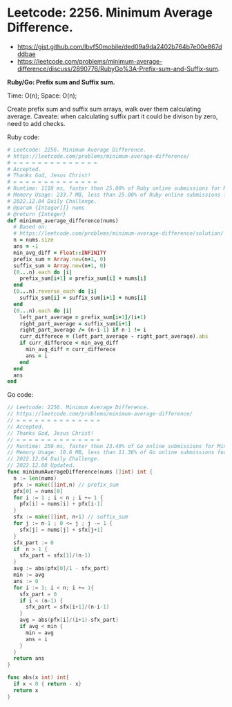 # Leetcode: 2256. Minimum Average Difference.

- https://gist.github.com/lbvf50mobile/ded09a9da2402b764b7e00e867dddbae
- https://leetcode.com/problems/minimum-average-difference/discuss/2890776/RubyGo%3A-Prefix-sum-and-Suffix-sum.

**Ruby/Go: Prefix sum and Suffix sum.**

Time: O(n); Space: O(n);

Create prefix sum and suffix sum arrays, walk over them calculating average. Caveate: when calculating suffix part it could be divison by zero, need to add checks.

Ruby code:
```Ruby
# Leetcode: 2256. Minimum Average Difference.
# https://leetcode.com/problems/minimum-average-difference/
# = = = = = = = = = = = = = =
# Accepted.
# Thanks God, Jesus Christ!
# = = = = = = = = = = = = = =
# Runtime: 1118 ms, faster than 25.00% of Ruby online submissions for Minimum Average Difference.
# Memory Usage: 233.7 MB, less than 25.00% of Ruby online submissions for Minimum Average Difference.
# 2022.12.04 Daily Challenge.
# @param {Integer[]} nums
# @return {Integer}
def minimum_average_difference(nums)
  # Based on:
  # https://leetcode.com/problems/minimum-average-difference/solution/
  n = nums.size
  ans = -1
  min_avg_diff = Float::INFINITY
  prefix_sum = Array.new(n+1, 0)
  suffix_sum = Array.new(n+1, 0)
  (0...n).each do |i|
    prefix_sum[i+1] = prefix_sum[i] + nums[i]
  end
  (0...n).reverse_each do |i|
    suffix_sum[i] = suffix_sum[i+1] + nums[i]
  end
  (0...n).each do |i|
    left_part_average = prefix_sum[i+1]/(i+1)
    right_part_average = suffix_sum[i+1]
    right_part_average /= (n-i-1) if n-1 != i
    curr_differece = (left_part_average - right_part_average).abs
    if curr_differece < min_avg_diff
      min_avg_diff = curr_differece
      ans = i
    end
  end
  ans
end
```
Go code:
```Go
// Leetcode: 2256. Minimum Average Difference.
// https://leetcode.com/problems/minimum-average-difference/
// = = = = = = = = = = = = = =
// Accepted.
// Thanks God, Jesus Christ!
// = = = = = = = = = = = = = =
// Runtime: 259 ms, faster than 23.49% of Go online submissions for Minimum Average Difference.
// Memory Usage: 10.6 MB, less than 11.36% of Go online submissions for Minimum Average Difference.
// 2022.12.04 Daily Challenge.
// 2022.12.08 Updated.
func minimumAverageDifference(nums []int) int {
  n := len(nums)
  pfx := make([]int,n) // prefix_sum
  pfx[0] = nums[0]
  for i := 1 ; i < n ; i += 1 {
    pfx[i] = nums[i] + pfx[i-1]
  }
  sfx := make([]int, n+1) // suffix_sum
  for j := n-1 ; 0 <= j ; j -= 1 {
    sfx[j] = nums[j] + sfx[j+1]
  }
  sfx_part := 0
  if  n > 1 {
    sfx_part = sfx[1]/(n-1)
  }
  avg := abs(pfx[0]/1 - sfx_part)
  min := avg
  ans := 0
  for i := 1; i < n; i += 1{
    sfx_part = 0
    if i < (n-1) {
      sfx_part = sfx[i+1]/(n-i-1)
    }
    avg = abs(pfx[i]/(i+1)-sfx_part)
    if avg < min {
      min = avg
      ans = i
    }
  }
  return ans
}

func abs(x int) int{
  if x < 0 { return - x}
  return x
}
```
